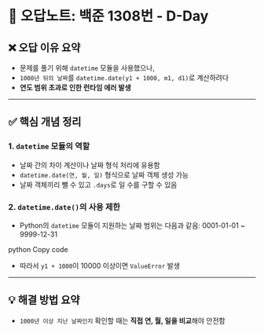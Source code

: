 # 📘 오답노트: 백준 1308번 - D-Day

## ❌ 오답 이유 요약

- 문제를 풀기 위해 `datetime` 모듈을 사용했으나,
- `1000년 뒤의 날짜`를 `datetime.date(y1 + 1000, m1, d1)`로 계산하려다
- **연도 범위 초과로 인한 런타임 에러 발생**

---

## ✅ 핵심 개념 정리

### 1. `datetime` 모듈의 역할
- 날짜 간의 차이 계산이나 날짜 형식 처리에 유용함
- `datetime.date(연, 월, 일)` 형식으로 날짜 객체 생성 가능
- 날짜 객체끼리 뺄 수 있고 `.days`로 일 수를 구할 수 있음

### 2. `datetime.date()`의 사용 제한
- Python의 `datetime` 모듈이 지원하는 날짜 범위는 다음과 같음:
0001-01-01 ~ 9999-12-31

python
Copy code
- 따라서 `y1 + 1000`이 10000 이상이면 `ValueError` 발생

---

## 💡 해결 방법 요약

- `1000년 이상 지난 날짜인지` 확인할 때는 **직접 연, 월, 일을 비교**해야 안전함
